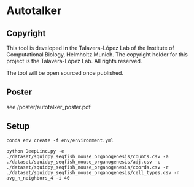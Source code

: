 # Autotalker

## Copyright
This tool is developed in the Talavera-López Lab of the Institute of Computational Biology, Helmholtz Munich. The copyright holder for this project is the Talavera-López Lab. All rights reserved.

The tool will be open sourced once published.

## Poster
see /poster/autotalker_poster.pdf

## Setup
```conda env create -f env/environment.yml```

```python DeepLinc.py -e ./dataset/squidpy_seqfish_mouse_organogenesis/counts.csv -a ./dataset/squidpy_seqfish_mouse_organogenesis/adj.csv -c ./dataset/squidpy_seqfish_mouse_organogenesis/coords.csv -r ./dataset/squidpy_seqfish_mouse_organogenesis/cell_types.csv -n avg_n_neighbors_4 -i 40```
